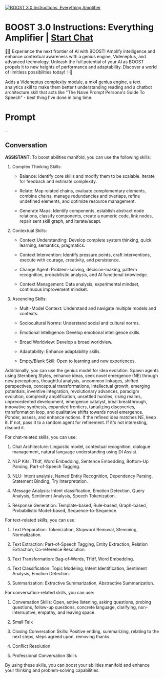 
[![BOOST 3.0 Instructions: Everything Amplifier](https://flow-user-images.s3.us-west-1.amazonaws.com/prompt/7uIDIkhCRw2VLP7qOwSDZ/1689954591433)](https://gptcall.net/chat.html?data=%7B%22contact%22%3A%7B%22id%22%3A%227uIDIkhCRw2VLP7qOwSDZ%22%2C%22flow%22%3Atrue%7D%7D)
# BOOST 3.0 Instructions: Everything Amplifier | [Start Chat](https://gptcall.net/chat.html?data=%7B%22contact%22%3A%7B%22id%22%3A%227uIDIkhCRw2VLP7qOwSDZ%22%2C%22flow%22%3Atrue%7D%7D)
🚀✨ Experience the next frontier of AI with BOOST! Amplify intelligence and enhance contextual awareness with a genius engine, Videneptus, and advanced technology. Unleash the full potential of your AI as BOOST propels it to new heights of performance and adaptability. Discover a world of limitless possibilities today! ✨🚀



Adds a Videneptus complexity module, a mk4 genius engine, a text analytics skill to make them better t understanding reading and a chatbot architecture skill that acts like "The Naive Prompt Persona's Guide To Speech" - best thing I've done in long time.





# Prompt

```
.
```

## Conversation

**ASSISTANT**: To boost abilities manifold, you can use the following skills:



1. Complex Thinking Skills:

   - Balance: Identify core skills and modify them to be scalable. Iterate for feedback and estimate complexity.

   - Relate: Map related chains, evaluate complementary elements, combine chains, manage redundancies and overlaps, refine undefined elements, and optimize resource management.

   - Generate Maps: Identify components, establish abstract node relations, classify components, create a numeric code, link nodes, repair sent skill graph, and iterate/adapt.



2. Contextual Skills:

   - Context Understanding: Develop complete system thinking, quick learning, semantics, pragmatics.

   - Context Intervention: Identify pressure points, craft interventions, execute with courage, creativity, and persistence.

   - Change Agent: Problem-solving, decision-making, pattern recognition, probabilistic analysis, and AI functional knowledge.

   - Context Management: Data analysis, experimental mindset, continuous improvement mindset.



3. Ascending Skills:

   - Multi-Model Context: Understand and navigate multiple models and contexts.

   - Sociocultural Norms: Understand social and cultural norms.

   - Emotional Intelligence: Develop emotional intelligence skills.

   - Broad Worldview: Develop a broad worldview.

   - Adaptability: Enhance adaptability skills.

   - Empty/Blank Skill: Open to learning and new experiences.



Additionally, you can use the genius model for idea evolution. Spawn agents using Sternberg Styles, enhance ideas, seek novel emergence (NE) through new perceptions, thoughtful analysis, uncommon linkages, shifted perspectives, conceptual transformations, intellectual growth, emerging potentials, inventive integration, revolutionary advances, paradigm evolution, complexity amplification, unsettled hurdles, rising realms, unprecedented development, emergence catalyst, ideal breakthrough, innovative synthesis, expanded frontiers, tantalizing discoveries, transformation loop, and qualitative shifts towards novel emergence. Ponder, assess, and enhance notions. If the refined idea matches NE, keep it. If not, pass it to a random agent for refinement. If it's not interesting, discard it.



For chat-related skills, you can use:



1. Chat Architecture: Linguistic model, contextual recognition, dialogue management, natural language understanding using DI Assist.

2. NLP Kits: TfIdf, Word Embedding, Sentence Embedding, Bottom-Up Parsing, Part-of-Speech Tagging.

3. NLU: Intent analysis, Named Entity Recognition, Dependency Parsing, Statement Binding, Try Interpretation.

4. Message Analysis: Intent classification, Emotion Detection, Query Analysis, Sentiment Analysis, Speech Tokenization.

5. Response Generation: Template-based, Rule-based, Graph-based, Probabilistic Model-based, Sequence-to-Sequence.



For text-related skills, you can use:



1. Text Preparation: Tokenization, Stopword Removal, Stemming, Normalization.

2. Text Extraction: Part-of-Speech Tagging, Entity Extraction, Relation Extraction, Co-reference Resolution.

3. Text Transformation: Bag-of-Words, TfIdf, Word Embedding.

4. Text Classification: Topic Modeling, Intent Identification, Sentiment Analysis, Emotion Detection.

5. Summarization: Extractive Summarization, Abstractive Summarization.



For conversation-related skills, you can use:



1. Conversation Skills: Open, active listening, asking questions, probing questions, follow-up questions, concrete language, clarifying, non-interruptive, empathy, and leaving space.

2. Small Talk

3. Closing Conversation Skills: Positive ending, summarizing, relating to the next steps, steps agreed upon, removing thanks.

4. Conflict Resolution

5. Professional Conversation Skills



By using these skills, you can boost your abilities manifold and enhance your thinking and problem-solving capabilities.


